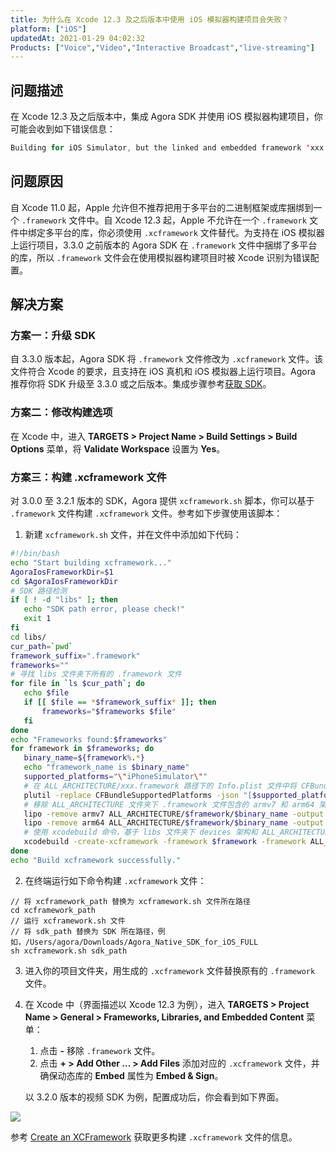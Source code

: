 ```yaml
---
title: 为什么在 Xcode 12.3 及之后版本中使用 iOS 模拟器构建项目会失败？
platform: ["iOS"]
updatedAt: 2021-01-29 04:02:32
Products: ["Voice","Video","Interactive Broadcast","live-streaming"]
---
```

## 问题描述

在 Xcode 12.3 及之后版本中，集成 Agora SDK 并使用 iOS 模拟器构建项目，你可能会收到如下错误信息：

```swift
Building for iOS Simulator, but the linked and embedded framework 'xxx.framework' was built for iOS + iOS Simulator.
```

## 问题原因

自 Xcode 11.0 起，Apple 允许但不推荐把用于多平台的二进制框架或库捆绑到一个 `.framework` 文件中。自 Xcode 12.3 起，Apple 不允许在一个 `.framework` 文件中绑定多平台的库，你必须使用 `.xcframework` 文件替代。为支持在 iOS 模拟器上运行项目，3.3.0 之前版本的 Agora SDK 在 `.framework` 文件中捆绑了多平台的库，所以 `.framework` 文件会在使用模拟器构建项目时被 Xcode 识别为错误配置。

## 解决方案

### 方案一：升级 SDK

自 3.3.0 版本起，Agora SDK 将 `.framework` 文件修改为 `.xcframework` 文件。该文件符合 Xcode 的要求，且支持在 iOS 真机和 iOS 模拟器上运行项目。Agora 推荐你将 SDK 升级至 3.3.0 或之后版本。集成步骤参考[获取 SDK](./start_live_ios?platform=iOS#integrate_sdk)。

### 方案二：修改构建选项

在 Xcode 中，进入 **TARGETS > Project Name > Build Settings > Build Options** 菜单，将 **Validate Workspace** 设置为 **Yes**。

### 方案三：构建 .xcframework 文件

对 3.0.0 至 3.2.1 版本的 SDK，Agora 提供 `xcframework.sh` 脚本，你可以基于 `.framework` 文件构建 `.xcframework` 文件。参考如下步骤使用该脚本：

1. 新建 `xcframework.sh` 文件，并在文件中添加如下代码：

 ```bash
#!/bin/bash
echo "Start building xcframework..."
AgoraIosFrameworkDir=$1
cd $AgoraIosFrameworkDir
# SDK 路径检测
if [ ! -d "libs" ]; then
    echo "SDK path error, please check!"
    exit 1
fi
cd libs/
cur_path=`pwd`
framework_suffix=".framework"
frameworks=""
# 寻找 libs 文件夹下所有的 .framework 文件
for file in `ls $cur_path`; do
    echo $file
    if [[ $file == *$framework_suffix* ]]; then
        frameworks="$frameworks $file"
    fi
done
echo "Frameworks found:$frameworks"
for framework in $frameworks; do
    binary_name=${framework%.*}
    echo "framework_name is $binary_name"
    supported_platforms="\"iPhoneSimulator\""
    # 在 ALL_ARCHITECTURE/xxx.framework 路径下的 Info.plist 文件中将 CFBundleSupportedPlatforms 修改为只支持 x86-64 或 i386 架构
    plutil -replace CFBundleSupportedPlatforms -json "[$supported_platforms]" ALL_ARCHITECTURE/$framework/Info.plist || exit 1
    # 移除 ALL_ARCHITECTURE 文件夹下 .framework 文件包含的 armv7 和 arm64 架构，只保留 x86-64 或 i386 架构
    lipo -remove armv7 ALL_ARCHITECTURE/$framework/$binary_name -output ALL_ARCHITECTURE/$framework/$binary_name
    lipo -remove arm64 ALL_ARCHITECTURE/$framework/$binary_name -output ALL_ARCHITECTURE/$framework/$binary_name
    # 使用 xcodebuild 命令，基于 libs 文件夹下 devices 架构和 ALL_ARCHITECTURE 文件夹下的 .framework 文件，构建 .xcframework 文件
    xcodebuild -create-xcframework -framework $framework -framework ALL_ARCHITECTURE/$framework -output $binary_name.xcframework
done
echo "Build xcframework successfully."
```

2. 在终端运行如下命令构建 `.xcframework` 文件：

 ```shell
// 将 xcframework_path 替换为 xcframework.sh 文件所在路径
cd xcframework_path
// 运行 xcframework.sh 文件
// 将 sdk_path 替换为 SDK 所在路径，例如，/Users/agora/Downloads/Agora_Native_SDK_for_iOS_FULL
sh xcframework.sh sdk_path
```

3. 进入你的项目文件夹，用生成的 `.xcframework` 文件替换原有的 `.framework` 文件。

4. 在 Xcode 中（界面描述以 Xcode 12.3 为例），进入 **TARGETS > Project Name > General > Frameworks, Libraries, and Embedded Content** 菜单：

   1. 点击 **-** 移除 `.framework` 文件。
   2. 点击 **+ > Add Other ... > Add Files** 添加对应的 `.xcframework` 文件，并确保动态库的 **Embed** 属性为 **Embed & Sign**。

   以 3.2.0 版本的视频 SDK 为例，配置成功后，你会看到如下界面。

  ![](https://web-cdn.agora.io/docs-files/1611565418238)

参考 [Create an XCFramework](https://help.apple.com/xcode/mac/11.4/#/dev544efab96) 获取更多构建 `.xcframework` 文件的信息。